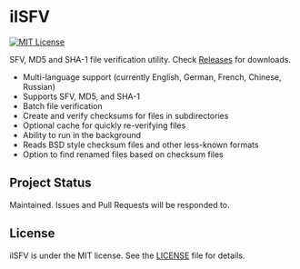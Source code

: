 # ilSFV

[![MIT License](http://img.shields.io/:license-mit-blue.svg)](https://github.com/judwhite/ilSFV/blob/master/LICENSE) 

SFV, MD5 and SHA-1 file verification utility. Check [Releases](https://github.com/judwhite/ilSFV/releases) for downloads.

- Multi-language support (currently English, German, French, Chinese, Russian)
- Supports SFV, MD5, and SHA-1
- Batch file verification
- Create and verify checksums for files in subdirectories
- Optional cache for quickly re-verifying files
- Ability to run in the background
- Reads BSD style checksum files and other less-known formats
- Option to find renamed files based on checksum files

## Project Status

Maintained. Issues and Pull Requests will be responded to.

## License

ilSFV is under the MIT license. See the [LICENSE](https://github.com/judwhite/ilSFV/blob/master/LICENSE) file for details.
